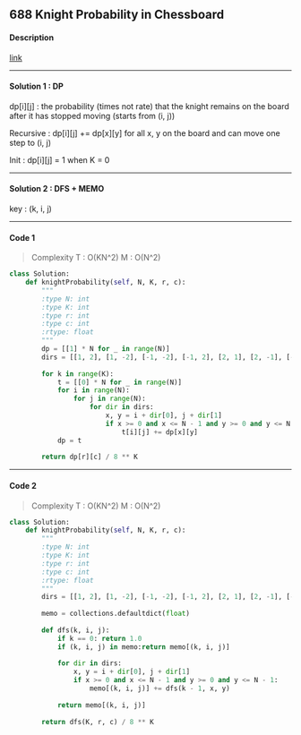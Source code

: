 ## 688 Knight Probability in Chessboard

#### Description

[link](https://leetcode.com/problems/knight-probability-in-chessboard/description/)

---

#### Solution 1 : DP

dp[i][j] : the probability (times not rate) that the knight remains on the board after it has stopped moving (starts from (i, j))

Recursive : dp[i][j] += dp[x][y] for all x, y on the board and can move one step to (i, j)

Init : dp[i][j] = 1 when K = 0

---

#### Solution 2 : DFS + MEMO

key : (k, i, j)

---

#### Code 1

> Complexity  T : O(KN^2)   M : O(N^2)

```py
class Solution:
    def knightProbability(self, N, K, r, c):
        """
        :type N: int
        :type K: int
        :type r: int
        :type c: int
        :rtype: float
        """
        dp = [[1] * N for _ in range(N)]
        dirs = [[1, 2], [1, -2], [-1, -2], [-1, 2], [2, 1], [2, -1], [-2, -1], [-2, 1]]
        
        for k in range(K):
            t = [[0] * N for _ in range(N)]
            for i in range(N):
                for j in range(N):
                    for dir in dirs:
                        x, y = i + dir[0], j + dir[1]
                        if x >= 0 and x <= N - 1 and y >= 0 and y <= N - 1:
                            t[i][j] += dp[x][y]
            dp = t
        
        return dp[r][c] / 8 ** K
```

---

#### Code 2

> Complexity  T : O(KN^2)   M : O(N^2)

```py
class Solution:
    def knightProbability(self, N, K, r, c):
        """
        :type N: int
        :type K: int
        :type r: int
        :type c: int
        :rtype: float
        """
        dirs = [[1, 2], [1, -2], [-1, -2], [-1, 2], [2, 1], [2, -1], [-2, -1], [-2, 1]]
        
        memo = collections.defaultdict(float)
        
        def dfs(k, i, j):
            if k == 0: return 1.0
            if (k, i, j) in memo:return memo[(k, i, j)]
            
            for dir in dirs:
                x, y = i + dir[0], j + dir[1]
                if x >= 0 and x <= N - 1 and y >= 0 and y <= N - 1:
                    memo[(k, i, j)] += dfs(k - 1, x, y)
            
            return memo[(k, i, j)]
        
        return dfs(K, r, c) / 8 ** K
```